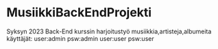 # MusiikkiBackEndProjekti
Syksyn 2023 Back-End kurssin harjoitustyö musiikkia,artisteja,albumeita
käyttäjät: 
user:admin psw:admin
user:user psw:user
